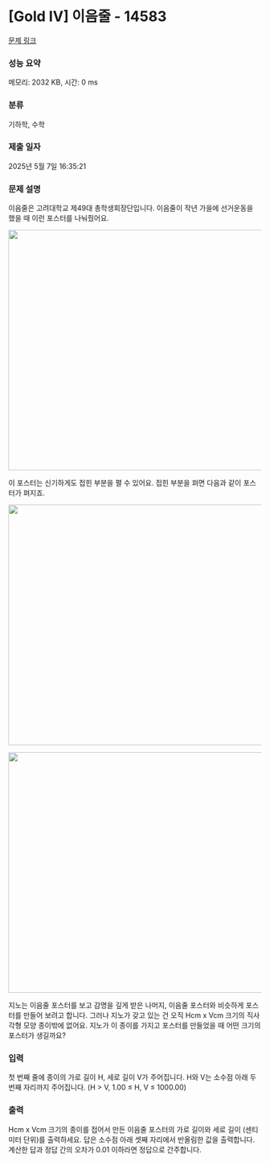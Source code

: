 # [Gold IV] 이음줄 - 14583 

[문제 링크](https://www.acmicpc.net/problem/14583) 

### 성능 요약

메모리: 2032 KB, 시간: 0 ms

### 분류

기하학, 수학

### 제출 일자

2025년 5월 7일 16:35:21

### 문제 설명

<p>이음줄은 고려대학교 제49대 총학생회장단입니다. 이음줄이 작년 가을에 선거운동을 했을 때 이런 포스터를 나눠줬어요.</p>

<p style="text-align:center"><img alt="" src="https://onlinejudgeimages.s3-ap-northeast-1.amazonaws.com/problem/14583/poster_original.jpg" style="height:478px; width:640px"></p>

<p>이 포스터는 신기하게도 접힌 부분을 펼 수 있어요. 접힌 부분을 펴면 다음과 같이 포스터가 펴지죠.</p>

<p style="text-align:center"><img alt="" src="https://onlinejudgeimages.s3-ap-northeast-1.amazonaws.com/problem/14583/poster_unfold1.jpg" style="height:478px; width:640px"></p>

<p style="text-align:center"><img alt="" src="https://onlinejudgeimages.s3-ap-northeast-1.amazonaws.com/problem/14583/poster_unfold2.jpg" style="height:478px; width:640px"></p>

<p>지노는 이음줄 포스터를 보고 감명을 깊게 받은 나머지, 이음줄 포스터와 비슷하게 포스터를 만들어 보려고 합니다. 그러나 지노가 갖고 있는 건 오직 Hcm x Vcm 크기의 직사각형 모양 종이밖에 없어요. 지노가 이 종이를 가지고 포스터를 만들었을 때 어떤 크기의 포스터가 생길까요?</p>

### 입력 

 <p>첫 번째 줄에 종이의 가로 길이 H, 세로 길이 V가 주어집니다. H와 V는 소수점 아래 두 번째 자리까지 주어집니다. (H > V, 1.00 ≤ H, V ≤ 1000.00)</p>

### 출력 

 <p>Hcm x Vcm 크기의 종이를 접어서 만든 이음줄 포스터의 가로 길이와 세로 길이 (센티미터 단위)를 출력하세요. 답은 소수점 아래 셋째 자리에서 반올림한 값을 출력합니다. 계산한 답과 정답 간의 오차가 0.01 이하라면 정답으로 간주합니다.</p>

